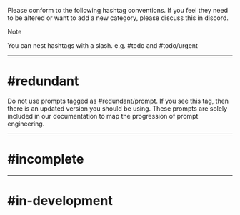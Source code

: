 Please conform to the following hashtag conventions.
If you feel they need to be altered or want to add a new category, please discuss this in discord.

>[!Note]
>You can nest hashtags with a slash.
>e.g. #todo and #todo/urgent

---
# #redundant
Do not use prompts tagged as #redundant/prompt. If you see this tag, then there is an updated version you should be using. These prompts are solely included in our documentation to map the progression of prompt engineering.

---


# #incomplete


---

# #in-development

